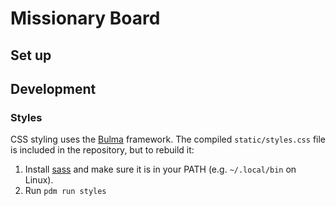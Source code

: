 # Missionary Board

## Set up

## Development

### Styles

CSS styling uses the [Bulma](https://bulma.io) framework. The compiled
`static/styles.css` file is included in the repository, but to rebuild it:

1. Install [sass](https://sass-lang.com/install) and make sure it is in your PATH (e.g.
   `~/.local/bin` on Linux).
2. Run `pdm run styles`
